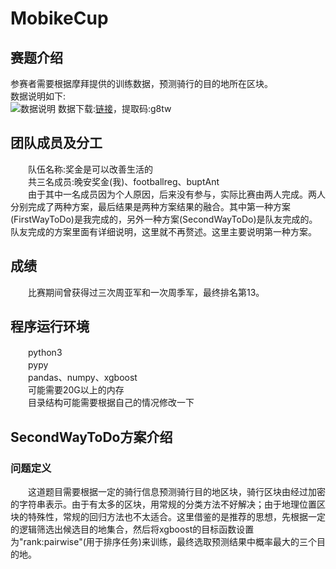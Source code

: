 # MobikeCup
## 赛题介绍
参赛者需要根据摩拜提供的训练数据，预测骑行的目的地所在区块。</br>
数据说明如下:</br>
![数据说明](http://orvltx8rw.bkt.clouddn.com/github/2.png "数据说明")
数据下载:[链接](https://pan.baidu.com/s/1bpjOqa7)，提取码:g8tw</br>
## 团队成员及分工
　　队伍名称:奖金是可以改善生活的</br>
　　共三名成员:晚安奖金(我)、footballreg、buptAnt</br>
　　由于其中一名成员因为个人原因，后来没有参与，实际比赛由两人完成。两人分别完成了两种方案，最后结果是两种方案结果的融合。其中第一种方案(FirstWayToDo)是我完成的，另外一种方案(SecondWayToDo)是队友完成的。队友完成的方案里面有详细说明，这里就不再赘述。这里主要说明第一种方案。</br>
## 成绩
　　比赛期间曾获得过三次周亚军和一次周季军，最终排名第13。</br>
## 程序运行环境
　　python3</br>
　　pypy</br>
　　pandas、numpy、xgboost</br>
　　可能需要20G以上的内存</br>
　　目录结构可能需要根据自己的情况修改一下</br>
## SecondWayToDo方案介绍
### 问题定义
　　这道题目需要根据一定的骑行信息预测骑行目的地区块，骑行区块由经过加密的字符串表示。由于有太多的区块，用常规的分类方法不好解决；由于地理位置区块的特殊性，常规的回归方法也不太适合。这里借鉴的是推荐的思想，先根据一定的逻辑筛选出候选目的地集合，然后将xgboost的目标函数设置为"rank:pairwise"(用于排序任务)来训练，最终选取预测结果中概率最大的三个目的地。
